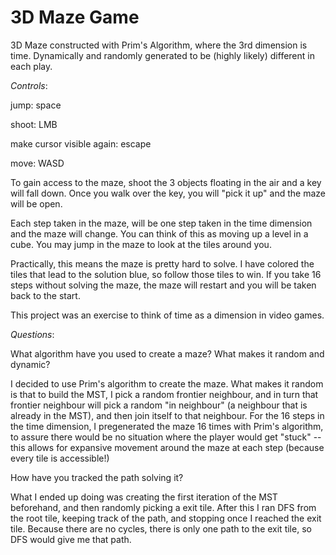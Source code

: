# 3D Maze Game

3D Maze constructed with Prim's Algorithm, where the 3rd dimension is time.
Dynamically and randomly generated to be (highly likely) different in each play.

*Controls*: 

jump: space

shoot: LMB

make cursor visible again: escape 

move: WASD

To gain access to the maze, shoot the 3 objects floating in the air and a key will fall down. Once you walk over the key, you will "pick it up" and the maze will be open.

Each step taken in the maze, will be one step taken in the time dimension and the maze will change. You can think of this as moving up a level in a cube. You may jump in the maze to look at the tiles around you. 

Practically, this means the maze is pretty hard to solve. I have colored the tiles that lead to the solution blue, so follow those tiles to win. If you take 16 steps without solving the maze, the maze will restart and you will be taken back to the start. 

This project was an exercise to think of time as a dimension in video games. 

*Questions*:

What algorithm have you used to create a maze? What makes it random and dynamic?

I decided to use Prim's algorithm to create the maze. What makes it random is that to build the MST, I pick a random frontier neighbour, and in turn that frontier neighbour will pick a random "in neighbour" (a neighbour that is already in the MST), and then join itself to that neighbour. For the 16 steps in the time dimension, I pregenerated the maze 16 times with Prim's algorithm, to assure there would be no situation where the player would get "stuck" -- this allows for expansive movement around the maze at each step (because every tile is accessible!)

How have you tracked the path solving it? 

What I ended up doing was creating the first iteration of the MST beforehand, and then randomly picking a exit tile. After this I ran DFS from the root tile, keeping track of the path, and stopping once I reached the exit tile. Because there are no cycles, there is only one path to the exit tile, so DFS would give me that path. 






